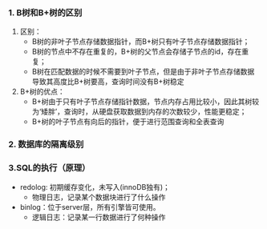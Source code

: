 ### 1. B树和B+树的区别
 1. 区别：
     - B树的非叶子节点存储数据指针，而B+树只有叶子节点存储数据指针；
     - B树的节点中不存在重复的，B+树的父节点会存储子节点的id，存在重复；
     - B树在匹配数据的时候不需要到叶子节点，但是由于非叶子节点存储数据导致其高度比B+树要高，查询时间没有B+树稳定
2.  B+树的优点：
    - B+树由于只有叶子节点存储指针数据，节点内存占用比较小，因此其树较为‘矮胖’，查询时，从硬盘获取数据到内存的次数较少，性能更稳定；
    - B+树的叶子节点有向后的指针，便于进行范围查询和全表查询

### 2. 数据库的隔离级别

### 3.SQL的执行（原理）

- redolog: 初期缓存变化，未写入(innoDB独有)；
  - 物理日志，记录某个数据块进行了什么操作
- binlog：位于server层，所有引擎皆可使用。
  - 逻辑日志：记录某一行数据进行了何种操作



